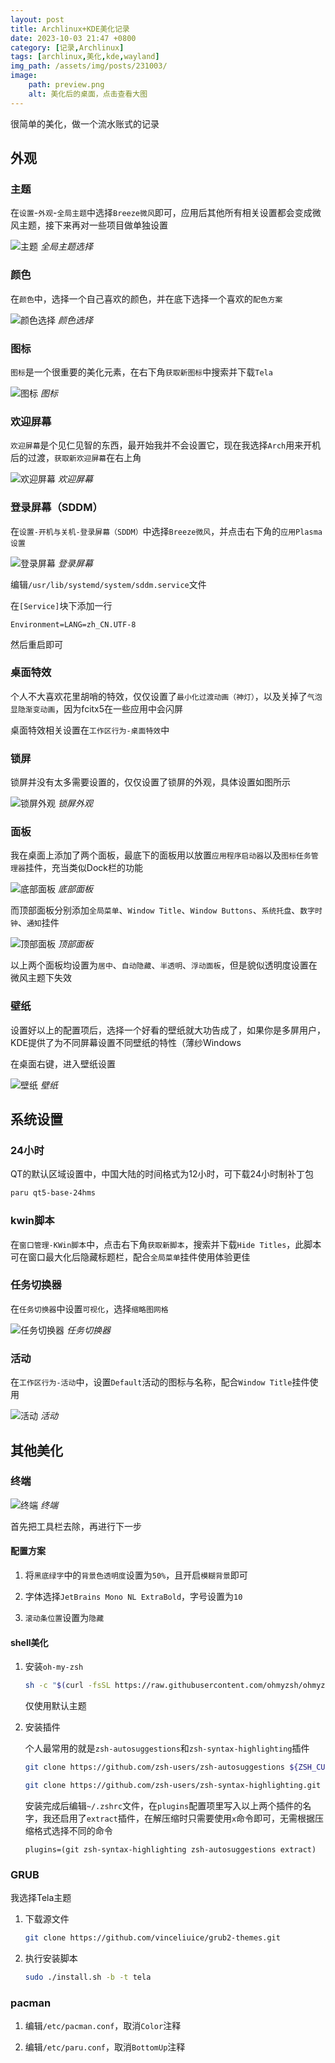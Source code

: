 ```yaml
---
layout: post
title: Archlinux+KDE美化记录
date: 2023-10-03 21:47 +0800
category: [记录,Archlinux]
tags: [archlinux,美化,kde,wayland]
img_path: /assets/img/posts/231003/
image: 
    path: preview.png
    alt: 美化后的桌面，点击查看大图
---
```


很简单的美化，做一个流水账式的记录

## 外观

### 主题

在`设置`-`外观`-`全局主题`中选择`Breeze微风`即可，应用后其他所有相关设置都会变成微风主题，接下来再对一些项目做单独设置

![主题](1.png)
_全局主题选择_

### 颜色

在`颜色`中，选择一个自己喜欢的颜色，并在底下选择一个喜欢的`配色方案`

![颜色选择](2.png)
_颜色选择_

### 图标

`图标`是一个很重要的美化元素，在右下角`获取新图标`中搜索并下载`Tela`

![图标](3.png)
_图标_

### 欢迎屏幕

`欢迎屏幕`是个见仁见智的东西，最开始我并不会设置它，现在我选择`Arch`用来开机后的过渡，`获取新欢迎屏幕`在右上角

![欢迎屏幕](4.png)
_欢迎屏幕_

### 登录屏幕（SDDM）

在`设置-开机与关机-登录屏幕（SDDM）`中选择`Breeze微风`，并点击右下角的`应用Plasma设置`

![登录屏幕](5.png)
_登录屏幕_

编辑`/usr/lib/systemd/system/sddm.service`文件

在`[Service]`块下添加一行

```text
Environment=LANG=zh_CN.UTF-8  
```

然后重启即可

### 桌面特效

个人不大喜欢花里胡哨的特效，仅仅设置了`最小化过渡动画（神灯）`，以及关掉了`气泡显隐渐变动画`，因为fcitx5在一些应用中会闪屏

桌面特效相关设置在`工作区行为-桌面特效`中

### 锁屏

锁屏并没有太多需要设置的，仅仅设置了锁屏的外观，具体设置如图所示

![锁屏外观](6.png)
_锁屏外观_

### 面板

我在桌面上添加了两个面板，最底下的面板用以放置`应用程序启动器`以及`图标任务管理器`挂件，充当类似Dock栏的功能

![底部面板](9.png)
_底部面板_

而顶部面板分别添加`全局菜单`、`Window Title`、`Window Buttons`、`系统托盘`、`数字时钟`、`通知`挂件

![顶部面板](10.png)
_顶部面板_

以上两个面板均设置为`居中`、`自动隐藏`、`半透明`、`浮动面板`，但是貌似透明度设置在微风主题下失效

### 壁纸

设置好以上的配置项后，选择一个好看的壁纸就大功告成了，如果你是多屏用户，KDE提供了为不同屏幕设置不同壁纸的特性（薄纱Windows

在桌面右键，进入壁纸设置

![壁纸](11.png)
_壁纸_

## 系统设置

### 24小时

QT的默认区域设置中，中国大陆的时间格式为12小时，可下载24小时制补丁包

```zsh
paru qt5-base-24hms
```

### kwin脚本

在`窗口管理-KWin脚本`中，点击右下角`获取新脚本`，搜索并下载`Hide Titles`，此脚本可在窗口最大化后隐藏标题栏，配合`全局菜单`挂件使用体验更佳

### 任务切换器

在`任务切换器`中设置`可视化`，选择`缩略图网格`

![任务切换器](7.png)
_任务切换器_

### 活动

在`工作区行为-活动`中，设置`Default`活动的图标与名称，配合`Window Title`挂件使用

![活动](8.png)
_活动_

## 其他美化

### 终端

![终端](12.png)
_终端_

首先把工具栏去除，再进行下一步

#### 配置方案

1. 将`黑底绿字`中的`背景色透明度`设置为`50%`，且开启`模糊背景`即可

2. 字体选择`JetBrains Mono NL ExtraBold`，字号设置为`10`

3. `滚动条位置`设置为`隐藏`

#### shell美化

1. 安装`oh-my-zsh`

    ```zsh
    sh -c "$(curl -fsSL https://raw.githubusercontent.com/ohmyzsh/ohmyzsh/master/tools/install.sh)"
    ```

    仅使用默认主题

2. 安装插件

    个人最常用的就是`zsh-autosuggestions`和`zsh-syntax-highlighting`插件

    ```zsh
    git clone https://github.com/zsh-users/zsh-autosuggestions ${ZSH_CUSTOM:-~/.oh-my-zsh/custom}/plugins/zsh-autosuggestions

    git clone https://github.com/zsh-users/zsh-syntax-highlighting.git ${ZSH_CUSTOM:-~/.oh-my-zsh/custom}/plugins/zsh-syntax-highlighting
    ```

    安装完成后编辑`~/.zshrc`文件，在`plugins`配置项里写入以上两个插件的名字，我还启用了`extract`插件，在解压缩时只需要使用`x`命令即可，无需根据压缩格式选择不同的命令

    ```text
    plugins=(git zsh-syntax-highlighting zsh-autosuggestions extract)
    ```

### GRUB

我选择Tela主题

1. 下载源文件

    ```zsh
    git clone https://github.com/vinceliuice/grub2-themes.git
    ```

2. 执行安装脚本

    ```zsh
    sudo ./install.sh -b -t tela
    ```

### pacman

1. 编辑`/etc/pacman.conf`，取消`Color`注释

2. 编辑`/etc/paru.conf`，取消`BottomUp`注释
